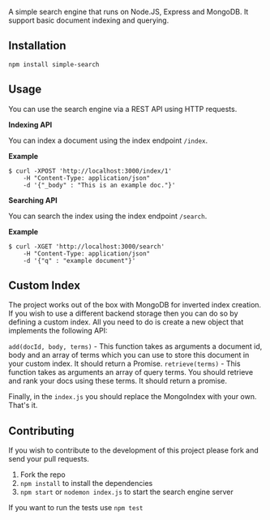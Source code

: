 A simple search engine that runs on Node.JS, Express and MongoDB. It support basic document indexing and querying.

## Installation
```npm install simple-search```

## Usage

You can use the search engine via a REST API using HTTP requests. 

**Indexing API**

You can index a document using the index endpoint ```/index```.

**Example**
```
$ curl -XPOST 'http://localhost:3000/index/1' 
	-H "Content-Type: application/json" 
	-d '{"_body" : "This is an example doc."}'
```

**Searching API**

You can search the index using the index endpoint ```/search```.

**Example**
```
$ curl -XGET 'http://localhost:3000/search' 
	-H "Content-Type: application/json" 
	-d '{"q" : "example document"}'
```

## Custom Index

The project works out of the box with MongoDB for inverted index creation. If you wish to use a different backend storage then you can do so by defining a custom index. All you need to do is create a new object that implements the following API:

```add(docId, body, terms)``` - This function takes as arguments a document id, body and an array of terms which you can use to store this document in your custom index. It should return a Promise. 
```retrieve(terms)``` - This function takes as arguments an array of query terms. You should retrieve and rank your docs using these terms. It should return a promise. 

Finally, in the ```index.js``` you should replace the MongoIndex with your own. That's it.

## Contributing

If you wish to contribute to the development of this project please fork and send your pull requests.

1. Fork the repo
2. ```npm install``` to install the dependencies
3. ```npm start``` or ```nodemon index.js``` to start the search engine server

If you want to run the tests use ```npm test```
